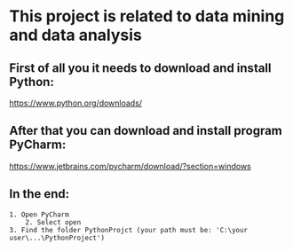 # This project is related to data mining and data analysis
## First of all you it needs to download and install Python:
https://www.python.org/downloads/
## After that you can download and install program PyCharm:
https://www.jetbrains.com/pycharm/download/?section=windows
## In the end:
	1. Open PyCharm
        2. Select open
	3. Find the folder PythonProjct (your path must be: 'C:\your user\...\PythonProject')
